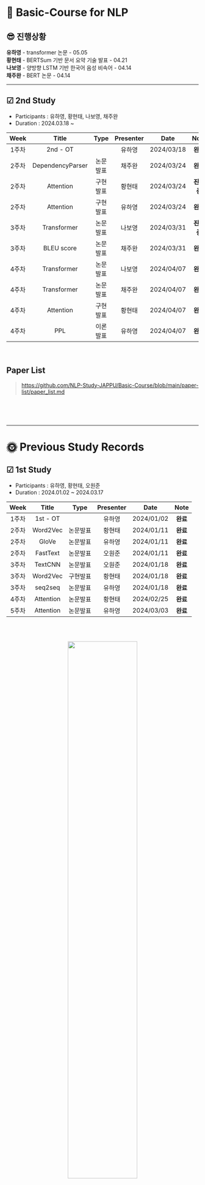 # 📰 Basic-Course for NLP

## 😎 진행상황
**유하영** - transformer 논문  - 05.05 </br>
**황현태** - BERTSum 기반 문서 요약 기술 발표   - 04.21  </br>
**나보영** -  양방향 LSTM 기반 한국어 음성 비속어 - 04.14 </br>
**채주완** -  BERT 논문 - 04.14 </br>

___

## ☑ 2nd Study 
- Participants : 유하영, 황현태, 나보영, 채주완
- Duration : 2024.03.18 ~
  
|Week|Title|Type|Presenter|Date|Note|
|:---:|:---:|:---:|:---:|:---:|:---:|
|1주차|2nd - OT|  |유하영|2024/03/18|**완료**
|2주차|DependencyParser|논문발표|채주완|2024/03/24|**완료**
|2주차|Attention|구현발표|황현태|2024/03/24|~~**진행 중**~~
|2주차|Attention|구현발표|유하영|2024/03/24|**완료**
|3주차|Transformer|논문발표|나보영|2024/03/31|~~**진행 중**~~
|3주차|BLEU score|논문발표|채주완|2024/03/31|**완료**
|4주차|Transformer|논문발표|나보영|2024/04/07|**완료**
|4주차|Transformer|논문발표|채주완|2024/04/07|**완료**
|4주차|Attention|구현발표|황현태|2024/04/07|**완료**
|4주차|PPL|이론발표|유하영|2024/04/07|**완료**

</br>

## Paper List
> https://github.com/NLP-Study-JAPPU/Basic-Course/blob/main/paper-list/paper_list.md






</br></br></br>

___

# 🌞 Previous Study Records

## ☑ 1st Study 
- Participants : 유하영, 황현태, 오원준
- Duration : 2024.01.02 ~ 2024.03.17
  
|Week|Title|Type|Presenter|Date|Note|
|:---:|:---:|:---:|:---:|:---:|:---:|
|1주차|1st - OT|  |유하영|2024/01/02|**완료**
|2주차|Word2Vec|논문발표|황현태|2024/01/11|**완료**
|2주차|GloVe|논문발표|유하영|2024/01/11|**완료**
|2주차|FastText|논문발표|오원준|2024/01/11|**완료**
|3주차|TextCNN|논문발표|오원준|2024/01/18|**완료**
|3주차|Word2Vec|구현발표|황현태|2024/01/18|**완료**
|3주차|seq2seq|논문발표|유하영|2024/01/18|**완료**
|4주차|Attention|논문발표|황현태|2024/02/25|**완료**
|5주차|Attention|논문발표|유하영|2024/03/03|**완료**

</br></br>

<p align="center">
  <img src="https://github.com/NLP-Study-JAPPU/Basic-Course/assets/90309728/4e6b27e7-b39f-47fb-a89a-28c414a69889" width="60%" height="60%">
</p>
(참고) - https://github.com/graykode/nlp-tutorial</br>

</br>


  










